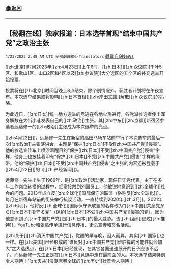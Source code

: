 ###  [:house:返回](README.md)
---


## 【秘翻在线】独家报道：日本选举首现“结束中国共产党”之政治主张
`4/23/2023 2:48 AM UTC 秘密翻譯組G-Translators` [轉載自GNews](https://gnews.org/articles/1247731)

         

[[zh:北京]]时间2023年[[zh:4月23日]]上午6时，[[zh:日本]][[zh:众议院]]千叶5区、和歌山1区、山口2区和4区以及[[zh:参议院]]大分选区的五个区的补充选举开始投票。

投票将在[[zh:北京]]时间当晚上8点结束，除个别情况外，获胜者计划将在午夜宣布。本次选举结果或将影响[[zh:日本首相]][[zh:岸田文雄]]解散[[zh:众议院]]的策略。

为此近日，[[zh:日本]]统一地方选举的竞选在各地火热进行，各党派参选者使出浑身解数在大街小巷发表自己的[[zh:政治]]主张。其[[zh:中东]][[zh:京都]]新宿区参选者远藤修一的[[zh:政治]]主张成为本次选举的亮点。

[[zh:4月22日]]，远藤修一先生在新宿的高田马场车站前举行了本次选举的最后一次[[zh:政治]]主张演讲会，主题是“保护[[zh:日本]]不受[[zh:中国共产党]]侵害”。他的参选宣传车上喷涂着醒目的“保护[[zh:日本]]不受[[zh:中国共产党]]侵害”字样，他身上也披挂着印有“保护[[zh:日本]]不受[[zh:中国共产党]]侵害”字样的缎带。他的“保护[[zh:日本]]不受[[zh:中国共产党]]侵害”之主张的内容还被登载于[[zh:4月22日]]的《[[zh:产经新闻]]》。

远藤修一先生出生于1966年，是[[zh:政治]]活动家，现任日守党代表。由于在多年工作岗位转换的过程中，经常接触到外国员工，他敏锐地意识到[[zh:全球化]]社会的问题。2013年成立反[[zh:全球化]]国际保守派联盟（俗称反[[zh:全球化]]）。每月在新宿车站前的街头举行抗议活动，一直持续到2020年[[zh:3月]]。2021年[[zh:6月]]，他将反[[zh:全球化]]国际保守派联盟的名称改为“[[zh:中国]]共産党から[[zh:日本]]を守る党”（保护[[zh:日本]]不受[[zh:中国共产党]]侵害的党），因为他意识到了[[zh:中国共产党]]是[[zh:日本]]的最大威胁。该[[zh:组织]]通过[[zh:推特]]、YouTube和张贴传单进行信息传播、街头宣传和签名活动。

[[zh:关于]][[zh:消灭中国共产党]]，觉醒的早与晚，因人而异，其实[[zh:国家]]也一样。在[[zh:美国]]已经形成的“谁反对[[zh:中国共产党]]谁胜算的可能性就会加大”之大选热点，在[[zh:日本]]已经显现，在其它各国迅速展开的日子应该不远了。而远藤修一先生正是在[[zh:日本]]竞选中走在最前面的人。本次选举结果特别令人期待！[[zh:灭共]]浪潮席卷全球的[[zh:历史]]壮景令人期待！

